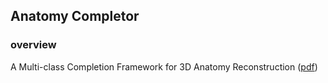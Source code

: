 
## Anatomy Completor

### overview
A Multi-class Completion Framework for 3D Anatomy Reconstruction ([pdf](https://arxiv.org/abs/2309.04956))
